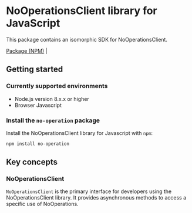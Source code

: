 # NoOperationsClient library for JavaScript

This package contains an isomorphic SDK for NoOperationsClient.


[Package (NPM)](https://www.npmjs.com/package/no-operation) |

## Getting started

### Currently supported environments

- Node.js version 8.x.x or higher
- Browser Javascript


### Install the `no-operation` package

Install the NoOperationsClient library for Javascript with `npm`:

```bash
npm install no-operation
```


## Key concepts

### NoOperationsClient

`NoOperationsClient` is the primary interface for developers using the NoOperationsClient library. It provides asynchronous methods to access a specific use of NoOperations.